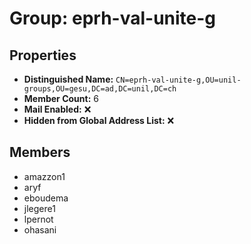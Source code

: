 # Group: eprh-val-unite-g

## Properties

- **Distinguished Name:** `CN=eprh-val-unite-g,OU=unil-groups,OU=gesu,DC=ad,DC=unil,DC=ch`
- **Member Count:** 6
- **Mail Enabled:** ❌
- **Hidden from Global Address List:** ❌

## Members

- amazzon1
- aryf
- eboudema
- jlegere1
- lpernot
- ohasani
